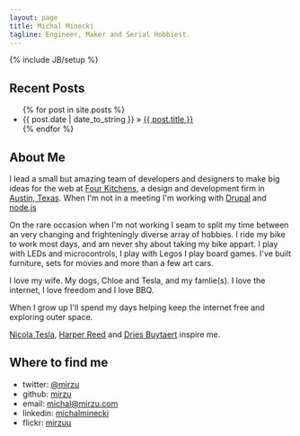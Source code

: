```yaml
---
layout: page
title: Michal Minecki  
tagline: Engineer, Maker and Serial Hobbiest.
---
```

{% include JB/setup %}

## Recent Posts

<ul class="posts">
  {% for post in site.posts %}
    <li><span>{{ post.date | date_to_string }}</span> &raquo; <a href="{{ BASE_PATH }}{{ post.url }}">{{ post.title }}</a></li>
  {% endfor %}
</ul>

## About Me

I lead a small but amazing team of developers and designers to make big ideas for the web at [Four Kitchens](http://fourkitchens.com/), a design and development firm in [Austin, Texas](https://www.google.com/maps/preview/place/Austin,+TX/). When I'm not in a meeting I'm working with [Drupal](http://drupal.org) and [node.js](http://nodejs.org/)

On the rare occasion when I'm not working I seam to split my time between an very changing and frighteningly diverse array of hobbies. I ride my bike to work most days, and am never shy about taking my bike appart. I play with LEDs and microcontrols, I play with Legos I play board games. I've built furniture, sets for movies and more than a few art cars.

I love my wife. My dogs, Chloe and Tesla, and my famlie(s). I love the internet, I love freedom and I love BBQ.

When I grow up I'll spend my days helping keep the internet free and exploring outer space.

[Nicola Tesla](http://en.wikipedia.org/wiki/Nikola_Tesla), [Harper Reed](http://harperreed.com/) and [Dries Buytaert](http://buytaert.net/) inspire me.

## Where to find me

* twitter: [@mirzu](https://twitter.com/mirzu)
* github: [mirzu](https://github.com/mirzu)
* email: [michal@mirzu.com](mailto:michal@mirzu.com)
* linkedin: [michalminecki](http://www.linkedin.com/in/michalminecki)
* flickr: [mirzuu](http://www.flickr.com/photos/mirzuu/)
